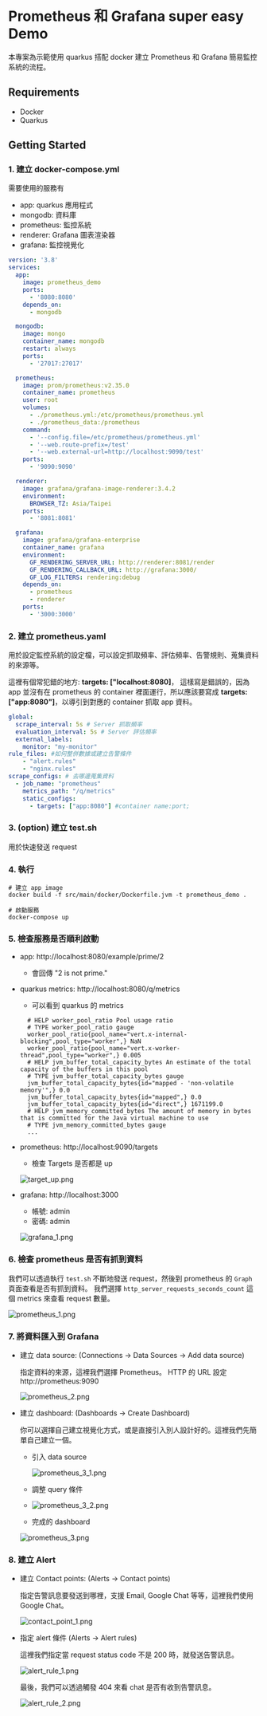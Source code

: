 # Prometheus 和 Grafana super easy Demo
本專案為示範使用 quarkus 搭配 docker 建立 Prometheus 和 Grafana 簡易監控系統的流程。

## Requirements
- Docker
- Quarkus

## Getting Started
### 1. 建立 docker-compose.yml
需要使用的服務有 
- app: quarkus 應用程式
- mongodb: 資料庫
- prometheus: 監控系統
- renderer: Grafana 圖表渲染器
- grafana: 監控視覺化
```yaml
version: '3.8'
services:
  app:
    image: prometheus_demo
    ports:
      - '8080:8080'
    depends_on:
      - mongodb

  mongodb:
    image: mongo
    container_name: mongodb
    restart: always
    ports:
      - '27017:27017'

  prometheus:
    image: prom/prometheus:v2.35.0
    container_name: prometheus
    user: root
    volumes:
      - ./prometheus.yml:/etc/prometheus/prometheus.yml
      - ./prometheus_data:/prometheus
    command:
      - '--config.file=/etc/prometheus/prometheus.yml'
      - '--web.route-prefix=/test'
      - '--web.external-url=http://localhost:9090/test'
    ports:
      - '9090:9090'

  renderer:
    image: grafana/grafana-image-renderer:3.4.2
    environment:
      BROWSER_TZ: Asia/Taipei
    ports:
      - '8081:8081'

  grafana:
    image: grafana/grafana-enterprise
    container_name: grafana
    environment:
      GF_RENDERING_SERVER_URL: http://renderer:8081/render
      GF_RENDERING_CALLBACK_URL: http://grafana:3000/
      GF_LOG_FILTERS: rendering:debug
    depends_on:
      - prometheus
      - renderer
    ports:
      - '3000:3000'

```


### 2. 建立 prometheus.yaml
用於設定監控系統的設定檔，可以設定抓取頻率、評估頻率、告警規則、蒐集資料的來源等。

這裡有個常犯錯的地方:
 **targets: ["localhost:8080]**， 這樣寫是錯誤的，因為 app 並沒有在 prometheus 的 container 裡面運行，所以應該要寫成 **targets: ["app:8080"]**，以導引到對應的 container 抓取 app 資料。
```yaml
global:
  scrape_interval: 5s # Server 抓取頻率
  evaluation_interval: 5s # Server 評估頻率
  external_labels:
    monitor: "my-monitor"
rule_files: #如何整併數據或建立告警條件
    - "alert.rules"
    - "nginx.rules"
scrape_configs: # 去哪邊蒐集資料
  - job_name: "prometheus"
    metrics_path: "/q/metrics"
    static_configs:
      - targets: ["app:8080"] #container name:port;

```

### 3. (option) 建立 test.sh
用於快速發送 request


### 4. 執行
```shell
# 建立 app image
docker build -f src/main/docker/Dockerfile.jvm -t prometheus_demo .

# 啟動服務
docker-compose up
```


### 5. 檢查服務是否順利啟動
- app: http://localhost:8080/example/prime/2 
  - 會回傳 "2 is not prime."
- quarkus metrics: http://localhost:8080/q/metrics
  - 可以看到 quarkus 的 metrics
  ```shell
    # HELP worker_pool_ratio Pool usage ratio
    # TYPE worker_pool_ratio gauge
    worker_pool_ratio{pool_name="vert.x-internal-blocking",pool_type="worker",} NaN
    worker_pool_ratio{pool_name="vert.x-worker-thread",pool_type="worker",} 0.005
    # HELP jvm_buffer_total_capacity_bytes An estimate of the total capacity of the buffers in this pool
    # TYPE jvm_buffer_total_capacity_bytes gauge
    jvm_buffer_total_capacity_bytes{id="mapped - 'non-volatile memory'",} 0.0
    jvm_buffer_total_capacity_bytes{id="mapped",} 0.0
    jvm_buffer_total_capacity_bytes{id="direct",} 1671199.0
    # HELP jvm_memory_committed_bytes The amount of memory in bytes that is committed for the Java virtual machine to use
    # TYPE jvm_memory_committed_bytes gauge
    ...
  ```
- prometheus: http://localhost:9090/targets
  - 檢查 Targets 是否都是 up
   
  ![target_up.png](images%2Ftarget_up.png)

- grafana: http://localhost:3000
  - 帳號: admin
  - 密碼: admin
  
  ![grafana_1.png](images%2Fgrafana_1.png)

### 6. 檢查 prometheus 是否有抓到資料
我們可以透過執行 ``test.sh`` 不斷地發送 request，然後到 prometheus 的 ``Graph`` 頁面查看是否有抓到資料。
我們選擇 ``http_server_requests_seconds_count`` 這個 metrics 來查看 request 數量。 

![prometheus_1.png](images%2Fprometheus_1.png)


### 7. 將資料匯入到 Grafana
- 建立 data source: (Connections -> Data Sources -> Add data source)

  指定資料的來源，這裡我們選擇 Prometheus。 HTTP 的 URL 設定 http://prometheus:9090

  ![prometheus_2.png](images%2Fprometheus_2.png)  

- 建立 dashboard: (Dashboards -> Create Dashboard)

  你可以選擇自己建立視覺化方式，或是直接引入別人設計好的。這裡我們先簡單自己建立一個。
  - 引入 data source
  
    ![prometheus_3_1.png](images%2Fprometheus_3_1.png)
  
  - 調整 query 條件
    
  - ![prometheus_3_2.png](images%2Fprometheus_3_2.png)

  - 完成的 dashboard
  
  ![prometheus_3.png](images%2Fprometheus_3.png)

### 8. 建立 Alert
- 建立 Contact points: (Alerts -> Contact points)
    
    指定告警訊息要發送到哪裡，支援 Email, Google Chat 等等，這裡我們使用 Google Chat。
    
    ![contact_point_1.png](images%2Fcontact_point_1.png)

- 指定 alert 條件 (Alerts -> Alert rules)
  
  這裡我們指定當 request status code 不是 200 時，就發送告警訊息。

  ![alert_rule_1.png](images%2Falert_rule_1.png)

   最後，我們可以透過觸發 404 來看 chat 是否有收到告警訊息。
  
   ![alert_rule_2.png](images%2Falert_rule_2.png)
